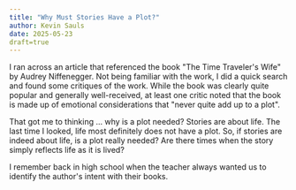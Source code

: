 ```yaml
---
title: "Why Must Stories Have a Plot?"
author: Kevin Sauls
date: 2025-05-23
draft=true
---
```


I ran across an article that referenced the book "The Time Traveler's Wife" by Audrey Niffenegger.  Not being familiar with the work, I did a quick search and found some critiques of the work.  While the book was clearly quite popular and generally well-received, at least one critic noted that the book is made up of emotional considerations that "never quite add up to a plot". 

That got me to thinking ... why is a plot needed?  Stories are about life. The last time I looked, life most definitely does not have a plot.  So, if stories are indeed about life, is a plot really needed? Are there times when the story simply reflects life as it is lived? 

I remember back in high school when the teacher always wanted us to identify the author's intent with their books.  
